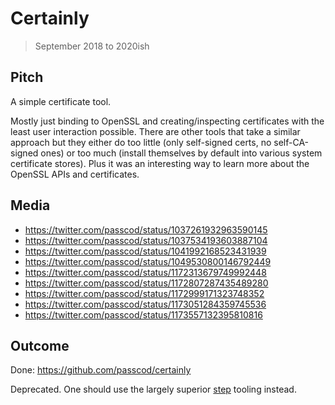 # Certainly

> September 2018 to 2020ish

## Pitch

A simple certificate tool.

Mostly just binding to OpenSSL and creating/inspecting certificates with the least user interaction
possible. There are other tools that take a similar approach but they either do too little (only
self-signed certs, no self-CA-signed ones) or too much (install themselves by default into various
system certificate stores). Plus it was an interesting way to learn more about the OpenSSL APIs and
certificates.

## Media

- <https://twitter.com/passcod/status/1037261932963590145>
- <https://twitter.com/passcod/status/1037534193603887104>
- <https://twitter.com/passcod/status/1041992168523431939>
- <https://twitter.com/passcod/status/1049530800146792449>
- <https://twitter.com/passcod/status/1172313679749992448>
- <https://twitter.com/passcod/status/1172807287435489280>
- <https://twitter.com/passcod/status/1172999171323748352>
- <https://twitter.com/passcod/status/1173051284359745536>
- <https://twitter.com/passcod/status/1173557132395810816>

## Outcome

Done: <https://github.com/passcod/certainly>

Deprecated. One should use the largely superior [step](https://smallstep.com/docs/step-cli/) tooling instead.

